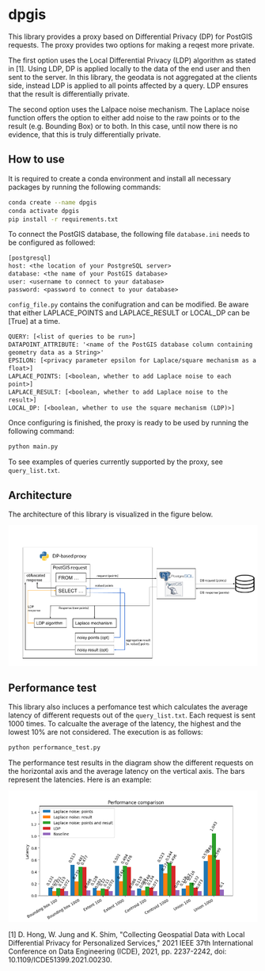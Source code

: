 # dpgis

This library provides a proxy based on Differential Privacy (DP) for PostGIS requests. The proxy provides two options for making a reqest more private. 

The first option uses the Local Differential Privacy (LDP) algorithm as stated in [1]. Using LDP, DP is applied locally to the data of the end user and then sent to the server. In this library, the geodata is not aggregated at the clients side, instead LDP is applied to all points affected by a query. LDP ensures that the result is differentially private.

The second option uses the Lalpace noise mechanism. The Laplace noise function offers the option to either add noise to the raw points or to the result (e.g. Bounding Box) or to both. In this case, until now there is no evidence, that this is truly differentially private.


## How to use

It is required to create a conda environment and install all necessary packages by running the following commands:

``` bash
conda create --name dpgis
conda activate dpgis
pip install -r requirements.txt
```

To connect the PostGIS database, the following file `database.ini` needs to be configured as followed:

```
[postgresql]
host: <the location of your PostgreSQL server>
database: <the name of your PostGIS database>
user: <username to connect to your database>
password: <password to connect to your database>
```


`config_file.py` contains the conifugration and can be modified.
Be aware that either LAPLACE_POINTS and LAPLACE_RESULT or LOCAL_DP can be [True] at a time.

```
QUERY: [<list of queries to be run>]
DATAPOINT_ATTRIBUTE: '<name of the PostGIS database column containing geometry data as a String>'
EPSILON: [<privacy parameter epsilon for Laplace/square mechanism as a float>]
LAPLACE_POINTS: [<boolean, whether to add Laplace noise to each point>]
LAPLACE_RESULT: [<boolean, whether to add Laplace noise to the result>]
LOCAL_DP: [<boolean, whether to use the square mechanism (LDP)>]
```


Once configuring is finished, the proxy is ready to be used by running the following command:

``` bash
python main.py
```

To see examples of queries currently supported by the proxy, see `query_list.txt`.

## Architecture

The architecture of this library is visualized in the figure below.

![Architecture](architecture.png)

## Performance test

This library also incluces a perfomance test which calculates the average latency of different requests out of the `query_list.txt`. Each request is sent 1000 times. To calcualte the average of the latency, the highest and the lowest 10% are not considered. The execution is as follows:

``` bash
python performance_test.py
```

The performance test results in the diagram show the different requests on the horizontal axis and the average latency on the vertical axis. The bars represent the latencies. Here is an example:

![Performance test example](performance_test_example.png)


[1] D. Hong, W. Jung and K. Shim, "Collecting Geospatial Data with Local Differential Privacy for Personalized Services," 2021 IEEE 37th International Conference on Data Engineering (ICDE), 2021, pp. 2237-2242, doi: 10.1109/ICDE51399.2021.00230.
